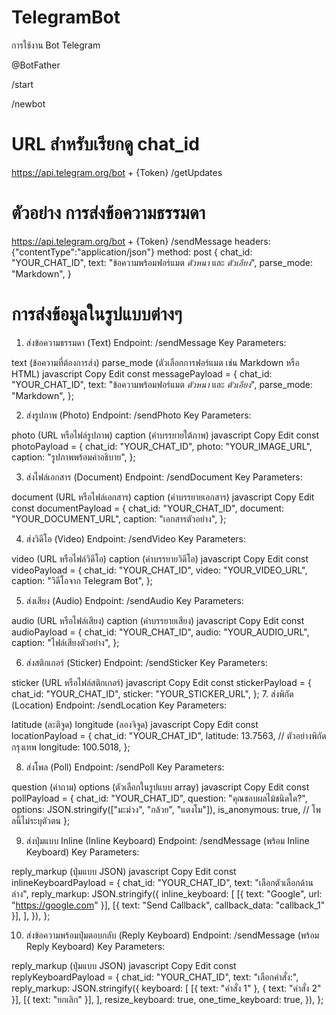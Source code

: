 # TelegramBot
การใช้งาน Bot Telegram

@BotFather

/start

/newbot

# URL สำหรับเรียกดู chat_id
https://api.telegram.org/bot + {Token} /getUpdates


# ตัวอย่าง การส่งข้อความธรรมดา
https://api.telegram.org/bot + {Token} /sendMessage
headers: {"contentType":"application/json"}
method: post
  {
    chat_id: "YOUR_CHAT_ID",
    text: "ข้อความพร้อมฟอร์แมต *ตัวหนา* และ _ตัวเอียง_",
    parse_mode: "Markdown",
  }

# การส่งข้อมูลในรูปแบบต่างๆ
1. ส่งข้อความธรรมดา (Text)
Endpoint: /sendMessage
Key Parameters:

text (ข้อความที่ต้องการส่ง)
parse_mode (ตัวเลือกการฟอร์แมต เช่น Markdown หรือ HTML)
javascript
Copy
Edit
const messagePayload = {
  chat_id: "YOUR_CHAT_ID",
  text: "ข้อความพร้อมฟอร์แมต *ตัวหนา* และ _ตัวเอียง_",
  parse_mode: "Markdown",
};

2. ส่งรูปภาพ (Photo)
Endpoint: /sendPhoto
Key Parameters:

photo (URL หรือไฟล์รูปภาพ)
caption (คำบรรยายใต้ภาพ)
javascript
Copy
Edit
const photoPayload = {
  chat_id: "YOUR_CHAT_ID",
  photo: "YOUR_IMAGE_URL",
  caption: "รูปภาพพร้อมคำอธิบาย",
};

3. ส่งไฟล์เอกสาร (Document)
Endpoint: /sendDocument
Key Parameters:

document (URL หรือไฟล์เอกสาร)
caption (คำบรรยายเอกสาร)
javascript
Copy
Edit
const documentPayload = {
  chat_id: "YOUR_CHAT_ID",
  document: "YOUR_DOCUMENT_URL",
  caption: "เอกสารตัวอย่าง",
};

4. ส่งวิดีโอ (Video)
Endpoint: /sendVideo
Key Parameters:

video (URL หรือไฟล์วิดีโอ)
caption (คำบรรยายวิดีโอ)
javascript
Copy
Edit
const videoPayload = {
  chat_id: "YOUR_CHAT_ID",
  video: "YOUR_VIDEO_URL",
  caption: "วิดีโอจาก Telegram Bot",
};

5. ส่งเสียง (Audio)
Endpoint: /sendAudio
Key Parameters:

audio (URL หรือไฟล์เสียง)
caption (คำบรรยายเสียง)
javascript
Copy
Edit
const audioPayload = {
  chat_id: "YOUR_CHAT_ID",
  audio: "YOUR_AUDIO_URL",
  caption: "ไฟล์เสียงตัวอย่าง",
};

6. ส่งสติกเกอร์ (Sticker)
Endpoint: /sendSticker
Key Parameters:

sticker (URL หรือไฟล์สติกเกอร์)
javascript
Copy
Edit
const stickerPayload = {
  chat_id: "YOUR_CHAT_ID",
  sticker: "YOUR_STICKER_URL",
};
7. ส่งพิกัด (Location)
Endpoint: /sendLocation
Key Parameters:

latitude (ละติจูด)
longitude (ลองจิจูด)
javascript
Copy
Edit
const locationPayload = {
  chat_id: "YOUR_CHAT_ID",
  latitude: 13.7563, // ตัวอย่างพิกัด กรุงเทพ
  longitude: 100.5018,
};

8. ส่งโพล (Poll)
Endpoint: /sendPoll
Key Parameters:

question (คำถาม)
options (ตัวเลือกในรูปแบบ array)
javascript
Copy
Edit
const pollPayload = {
  chat_id: "YOUR_CHAT_ID",
  question: "คุณชอบผลไม้ชนิดใด?",
  options: JSON.stringify(["มะม่วง", "กล้วย", "แตงโม"]),
  is_anonymous: true, // โพลนี้ไม่ระบุตัวตน
};

9. ส่งปุ่มแบบ Inline (Inline Keyboard)
Endpoint: /sendMessage (พร้อม Inline Keyboard)
Key Parameters:

reply_markup (ปุ่มแบบ JSON)
javascript
Copy
Edit
const inlineKeyboardPayload = {
  chat_id: "YOUR_CHAT_ID",
  text: "เลือกตัวเลือกด้านล่าง",
  reply_markup: JSON.stringify({
    inline_keyboard: [
      [{ text: "Google", url: "https://google.com" }],
      [{ text: "Send Callback", callback_data: "callback_1" }],
    ],
  }),
};

10. ส่งข้อความพร้อมปุ่มตอบกลับ (Reply Keyboard)
Endpoint: /sendMessage (พร้อม Reply Keyboard)
Key Parameters:

reply_markup (ปุ่มแบบ JSON)
javascript
Copy
Edit
const replyKeyboardPayload = {
  chat_id: "YOUR_CHAT_ID",
  text: "เลือกคำสั่ง:",
  reply_markup: JSON.stringify({
    keyboard: [
      [{ text: "คำสั่ง 1" }, { text: "คำสั่ง 2" }],
      [{ text: "ยกเลิก" }],
    ],
    resize_keyboard: true,
    one_time_keyboard: true,
  }),
};
